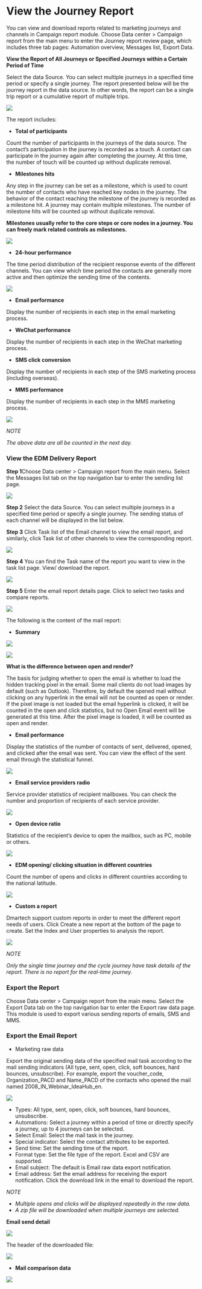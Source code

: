 # View the Journey Report

You can view and download reports related to marketing journeys and channels in Campaign report module. Choose Data center &gt; Campaign report from the main menu to enter the Journey report review page, which includes three tab pages: Automation overview, Messages list, Export Data.

**View the Report of All Journeys or Specified Journeys within a Certain Period of Time**

 Select the data Source. You can select multiple journeys in a specified time period or specify a single journey. The report presented below will be the journey report in the data source. In other words, the report can be a single trip report or a cumulative report of multiple trips.

![](../.gitbook/assets/image%20%28535%29.png)

The report includes: 

* **Total of participants** 

Count the number of participants in the journeys of the data source. The contact’s participation in the journey is recorded as a touch. A contact can participate in the journey again after completing the journey. At this time, the number of touch will be counted up without duplicate removal. 

* **Milestones hits**

 Any step in the journey can be set as a milestone, which is used to count the number of contacts who have reached key nodes in the journey. The behavior of the contact reaching the milestone of the journey is recorded as a milestone hit. A journey may contain multiple milestones. The number of milestone hits will be counted up without duplicate removal. 

**Milestones usually refer to the core steps or core nodes in a journey. You can freely mark related controls as milestones.**

![](../.gitbook/assets/image%20%28519%29.png)

* **24-hour performance**

The time period distribution of the recipient response events of the different channels. You can view which time period the contacts are generally more active and then optimize the sending time of the contents.

![](../.gitbook/assets/image%20%28506%29.png)

* **Email performance** 

Display the number of recipients in each step in the email marketing process. 

* **WeChat performance** 

Display the number of recipients in each step in the WeChat marketing process. 

* **SMS click conversion**

Display the number of recipients in each step of the SMS marketing process \(including overseas\). 

* **MMS performance** 

Display the number of recipients in each step in the MMS marketing process.

![](../.gitbook/assets/image%20%28497%29.png)

_NOTE_ 

_The above data are all be counted in the next day._

### View the EDM Delivery Report

**Step 1**Choose Data center &gt; Campaign report from the main menu. Select the Messages list tab on the top navigation bar to enter the sending list page.

![](../.gitbook/assets/image%20%28503%29.png)

**Step 2** Select the data Source. You can select multiple journeys in a specified time period or specify a single journey. The sending status of each channel will be displayed in the list below.

**Step 3** Click Task list of the Email channel to view the email report, and similarly, click Task list of other channels to view the corresponding report.

![](../.gitbook/assets/image%20%28508%29.png)

**Step 4**  You can find the Task name of the report you want to view in the task list page. View/ download the report.

![](../.gitbook/assets/image%20%28564%29.png)

**Step 5** Enter the email report details page. Click to select two tasks and compare reports.

![](../.gitbook/assets/image%20%28512%29.png)

The following is the content of the mail report: 

* **Summary**

![](../.gitbook/assets/image%20%28507%29.png)

![](../.gitbook/assets/image%20%28551%29.png)

**What is the difference between open and render?** 

The basis for judging whether to open the email is whether to load the hidden tracking pixel in the email. Some mail clients do not load images by default \(such as Outlook\). Therefore, by default the opened mail without clicking on any hyperlink in the email will not be counted as open or render. If the pixel image is not loaded but the email hyperlink is clicked, it will be counted in the open and click statistics, but no Open Email event will be generated at this time. After the pixel image is loaded, it will be counted as open and render. 

* **Email performance** 

Display the statistics of the number of contacts of sent, delivered, opened, and clicked after the email was sent. You can view the effect of the sent email through the statistical funnel.

![](../.gitbook/assets/image%20%28545%29.png)

* **Email service providers radio** 

Service provider statistics of recipient mailboxes. You can check the number and proportion of recipients of each service provider.

![](../.gitbook/assets/image%20%28558%29.png)

* **Open device ratio** 

Statistics of the recipient’s device to open the mailbox, such as PC, mobile or others.

![](../.gitbook/assets/image%20%28514%29.png)

* **EDM opening/ clicking situation in different countries**

 Count the number of opens and clicks in different countries according to the national latitude.

![](../.gitbook/assets/image%20%28534%29.png)

* **Custom a report**

Dmartech support custom reports in order to meet the different report needs of users. Click Create a new report at the bottom of the page to create. Set the Index and User properties to analysis the report.

![](../.gitbook/assets/image%20%28524%29.png)

_NOTE_ 

_Only the single time journey and the cycle journey have task details of the report. There is no report for the real-time journey._

### **Export the Report** 

Choose Data center &gt; Campaign report from the main menu. Select the Export Data tab on the top navigation bar to enter the Export raw data page. This module is used to export various sending reports of emails, SMS and MMS. 

### **Export the Email Report** 

* Marketing raw data 

Export the original sending data of the specified mail task according to the mail sending indicators \(All type, sent, open, click, soft bounces, hard bounces, unsubscribe\). For example, export the voucher\_code, Organization\_PACD and Name\_PACD of the contacts who opened the mail named 2008\_IN\_Webinar\_IdeaHub\_en.

![](../.gitbook/assets/image%20%28522%29.png)

* Types: All type, sent, open, click, soft bounces, hard bounces, unsubscribe. 
* Automations: Select a journey within a period of time or directly specify a journey, up to 4 journeys can be selected. 
* Select Email: Select the mail task in the journey. 
* Special indicator: Select the contact attributes to be exported. 
* Send time: Set the sending time of the report. 
* Format type: Set the file type of the report. Excel and CSV are supported. 
* Email subject: The default is Email raw data export notification. 
* Email address: Set the email address for receiving the export notification. Click the download link in the email to download the report.

_NOTE_ 

* _Multiple opens and clicks will be displayed repeatedly in the raw data._ 
* _A zip file will be downloaded when multiple journeys are selected._

**Email send detail**

![](../.gitbook/assets/image%20%28509%29.png)

The header of the downloaded file:

![](../.gitbook/assets/image%20%28502%29.png)

* **Mail comparison data**

![](../.gitbook/assets/image%20%28528%29.png)

